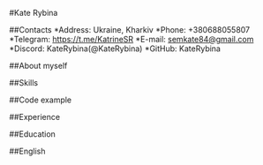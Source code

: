 #Kate Rybina

##Contacts
*Address: Ukraine, Kharkiv
*Phone: +380688055807
*Telegram: https://t.me/KatrineSR
*E-mail: semkate84@gmail.com
*Discord: KateRybina(@KateRybina)
*GitHub: KateRybina

##About myself

##Skills

##Code example

##Experience

##Education

##English
